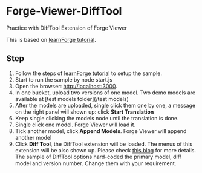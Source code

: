 # Forge-Viewer-DiffTool
Practice with DiffTool Extension of Forge Viewer

This is based on [learnForge tutorial](https://github.com/Autodesk-Forge/learn.forge.viewmodels/tree/nodejs). 

## Step

1. Follow the steps of [learnForge tutorial](https://github.com/Autodesk-Forge/learn.forge.viewmodels/tree/nodejs) to setup the sample.
2. Start to run the sample by
    node start.js
3. Open the browser: [http://localhost:3000](http://localhost:3000).
4. In one bucket, upload two versions of one model. Two demo models are available at [test models folder](/test models)
5. After the models are uploaded, single click them one by one, a message on  the right panel will shown up: click **Start Translation**
6. Keep single clicking the models node until the translation is done. 
7. Single click one model. Forge Viewer will load it.
8. Tick another model, click **Append Models**. Forge Viewer will append another model
9. Click **Diff Tool**, the DiffTool extension will be loaded. The menus of this extension will be also shown up. Please check [this blog](https://forge.autodesk.com/blog/difference-3d-models-autodeskdifftool-extension) for more details. The sample of DiffTool options hard-coded the primary model, diff model and version number. Change them with your requirement. 

